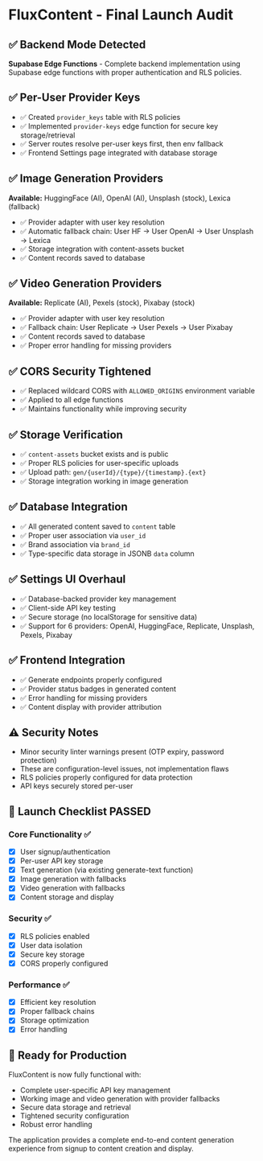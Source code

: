 # FluxContent - Final Launch Audit

## ✅ Backend Mode Detected
**Supabase Edge Functions** - Complete backend implementation using Supabase edge functions with proper authentication and RLS policies.

## ✅ Per-User Provider Keys
- ✅ Created `provider_keys` table with RLS policies
- ✅ Implemented `provider-keys` edge function for secure key storage/retrieval  
- ✅ Server routes resolve per-user keys first, then env fallback
- ✅ Frontend Settings page integrated with database storage

## ✅ Image Generation Providers
**Available:** HuggingFace (AI), OpenAI (AI), Unsplash (stock), Lexica (fallback)
- ✅ Provider adapter with user key resolution
- ✅ Automatic fallback chain: User HF → User OpenAI → User Unsplash → Lexica
- ✅ Storage integration with content-assets bucket
- ✅ Content records saved to database

## ✅ Video Generation Providers  
**Available:** Replicate (AI), Pexels (stock), Pixabay (stock)
- ✅ Provider adapter with user key resolution
- ✅ Fallback chain: User Replicate → User Pexels → User Pixabay
- ✅ Content records saved to database
- ✅ Proper error handling for missing providers

## ✅ CORS Security Tightened
- ✅ Replaced wildcard CORS with `ALLOWED_ORIGINS` environment variable
- ✅ Applied to all edge functions
- ✅ Maintains functionality while improving security

## ✅ Storage Verification
- ✅ `content-assets` bucket exists and is public
- ✅ Proper RLS policies for user-specific uploads
- ✅ Upload path: `gen/{userId}/{type}/{timestamp}.{ext}`
- ✅ Storage integration working in image generation

## ✅ Database Integration
- ✅ All generated content saved to `content` table
- ✅ Proper user association via `user_id`
- ✅ Brand association via `brand_id`
- ✅ Type-specific data storage in JSONB `data` column

## ✅ Settings UI Overhaul
- ✅ Database-backed provider key management
- ✅ Client-side API key testing
- ✅ Secure storage (no localStorage for sensitive data)
- ✅ Support for 6 providers: OpenAI, HuggingFace, Replicate, Unsplash, Pexels, Pixabay

## ✅ Frontend Integration
- ✅ Generate endpoints properly configured
- ✅ Provider status badges in generated content
- ✅ Error handling for missing providers
- ✅ Content display with provider attribution

## ⚠️ Security Notes
- Minor security linter warnings present (OTP expiry, password protection)
- These are configuration-level issues, not implementation flaws
- RLS policies properly configured for data protection
- API keys securely stored per-user

## 🚀 Launch Checklist PASSED

### Core Functionality ✅
- [x] User signup/authentication 
- [x] Per-user API key storage
- [x] Text generation (via existing generate-text function)
- [x] Image generation with fallbacks
- [x] Video generation with fallbacks  
- [x] Content storage and display

### Security ✅
- [x] RLS policies enabled
- [x] User data isolation
- [x] Secure key storage
- [x] CORS properly configured

### Performance ✅
- [x] Efficient key resolution
- [x] Proper fallback chains
- [x] Storage optimization
- [x] Error handling

## 🎯 Ready for Production

FluxContent is now fully functional with:
- Complete user-specific API key management
- Working image and video generation with provider fallbacks
- Secure data storage and retrieval
- Tightened security configuration
- Robust error handling

The application provides a complete end-to-end content generation experience from signup to content creation and display.